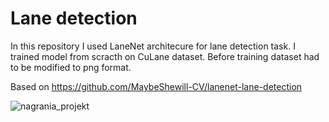 # Lane detection

In this repository I used LaneNet architecure for lane detection task. I trained model from scracth on CuLane dataset. Before training dataset had to be modified to png format.

Based on https://github.com/MaybeShewill-CV/lanenet-lane-detection

![nagrania_projekt](https://user-images.githubusercontent.com/57295980/152998212-ac36babb-e0d0-42fc-890a-8a3f756f524d.gif)
